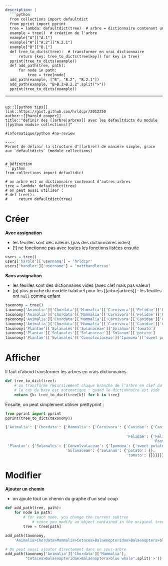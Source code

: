 ```yaml
---
description: |
  ```python
  from collections import defaultdict
  from pprint import pprint
  tree = lambda: defaultdict(tree)  # arbre = dictionnaire contenant un arbre
  example = tree()  # création de l'arbre
  example["A"]["A.1"]
  example["A"]["A.2"]["A.2.1"]
  example["B"]["B.1"]
  def tree_to_dicts(tree):  # transformer en vrai dictionnaire
      return {key: tree_to_dicts(tree[key]) for key in tree}
  pprint(tree_to_dicts(example))
  def add_path(tree, path):
      for node in path:
          tree = tree[node]
  add_path(example, ["B", "B.2", "B.2.1"])
  add_path(example, "B>B.2>B.2.2".split(">"))
  pprint(tree_to_dicts(example))
  ```
---
```

up::[[python tips]]
link::https://gist.github.com/hrldcpr/2012250
author::[[harold cooper]]
title::"definir des [[arbre|arbres]] avec les defaultdicts du module [[python module collections]]"

#informatique/python #no-review 

----
Permet de définir la structure d'[[arbre]] de manière simple, grace aux `defaultdicts` (module collections)


# Définition
```python
from collections import defaultdict

# un arbre est un dictionnaire contenant d'autres arbres
tree = lambda: defaultdict(tree)
# on peut aussi utiliser :
# def tree():
#     return defaultdict(tree)

```



# Créer

**Avec assignation**
 - les feuilles sont des valeurs (pas des dictionnaires vides)
 - [!] ne fonctionne pas avec toutes les fonctions listées ensuite
```python
users = tree()
users['harold']['username'] = 'hrldcpr'
users['handler']['username'] = 'matthandlersux'
```

**Sans assignation**
 - les feuilles sont des dictionnaires vides (avec clef mais pas valeur)
 - [p] plus proche du modèle habituel pour les [[arbre|arbres]] : les feuilles ont `null` comme enfant
```python
taxonomy = tree()
taxonomy['Animalia']['Chordata']['Mammalia']['Carnivora']['Felidae']['Felis']['cat']
taxonomy['Animalia']['Chordata']['Mammalia']['Carnivora']['Felidae']['Panthera']['lion']
taxonomy['Animalia']['Chordata']['Mammalia']['Carnivora']['Canidae']['Canis']['dog']
taxonomy['Animalia']['Chordata']['Mammalia']['Carnivora']['Canidae']['Canis']['coyote']
taxonomy['Plantae']['Solanales']['Solanaceae']['Solanum']['tomato']
taxonomy['Plantae']['Solanales']['Solanaceae']['Solanum']['potato']
taxonomy['Plantae']['Solanales']['Convolvulaceae']['Ipomoea']['sweet potato']
```


# Afficher

Il faut d'abord transformer les arbres en vrais dictionnaires
```python
def tree_to_dict(tree):
    # on transforme récursivement chaque branche de l'arbre en clef du dictionnaire
    # le cas de base est automatique : quand le dictionnaire est vide
    return {k: tree_to_dict(tree[k]) for k in tree}
```

Ensuite, on peut simplement utiliser prettyprint :
```python
from pprint import pprint
pprint(tree_to_dict(taxonomy))
```
```python
{'Animalia': {'Chordata': {'Mammalia': {'Carnivora': {'Canidae': {'Canis': {'coyote': {},
                                                                            'dog': {}}},
                                                      'Felidae': {'Felis': {'cat': {}},
                                                                  'Panthera': {'lion': {}}}}}}},
 'Plantae': {'Solanales': {'Convolvulaceae': {'Ipomoea': {'sweet potato': {}}},
                           'Solanaceae': {'Solanum': {'potato': {},
                                                      'tomato': {}}}}}}
```



# Modifier

**Ajouter un chemin**
 - on ajoute tout un chemin du graphe d'un seul coup
```python
def add_path(tree, path):
    for node in path:
        # for each node, you change the current subtree
            # since you modify an object contained in the original tree, the whole tree is modified
        tree = tree[path]

add_path(taxonomy,
    'Animalia>Chordata>Mammalia>Cetacea>Balaenopteridae>Balaenoptera>blue whale'.split('>'))
```
```python
# On peut aussi ajouter directement dans un sous-arbre
add_path(taxonomy['Animalia']['Chordata']['Mammalia'],
         "Cetacea>Balaenopteridae>Balaenoptera>blue whale".split('>'))
```

